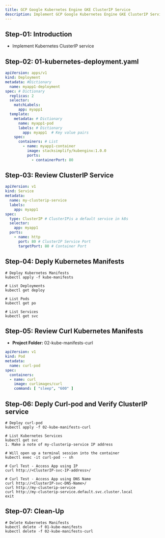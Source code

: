 ```yaml
---
title: GCP Google Kubernetes Engine GKE ClusterIP Service
description: Implement GCP Google Kubernetes Engine GKE ClusterIP Service
---
```


## Step-01: Introduction
- Implement Kubernetes ClusterIP service

## Step-02: 01-kubernetes-deployment.yaml
```yaml
apiVersion: apps/v1
kind: Deployment 
metadata: #Dictionary
  name: myapp1-deployment
spec: # Dictionary
  replicas: 2
  selector:
    matchLabels:
      app: myapp1
  template:  
    metadata: # Dictionary
      name: myapp1-pod
      labels: # Dictionary
        app: myapp1  # Key value pairs
    spec:
      containers: # List
        - name: myapp1-container
          image: stacksimplify/kubenginx:1.0.0
          ports: 
            - containerPort: 80      
```

## Step-03: Review ClusterIP Service
```yaml
apiVersion: v1
kind: Service
metadata:
  name: my-clusterip-service 
  labels:
    app: myapp1
spec:
  type: ClusterIP # ClusterIPis a default service in k8s
  selector:
    app: myapp1
  ports:
    - name: http
      port: 80 # ClusterIP Service Port
      targetPort: 80 # Container Port
```


## Step-04: Deply Kubernetes Manifests
```t
# Deploy Kubernetes Manifests
kubectl apply -f kube-manifests

# List Deployments
kubectl get deploy

# List Pods
kubectl get po

# List Services
kubectl get svc
```

## Step-05: Review Curl Kubernetes Manifests
- **Project Folder:** 02-kube-manifests-curl
```yaml
apiVersion: v1
kind: Pod
metadata:
  name: curl-pod
spec:
  containers:
  - name: curl
    image: curlimages/curl 
    command: [ "sleep", "600" ]
```

## Step-06: Deply Curl-pod and Verify ClusterIP service
```t
# Deploy curl-pod
kubectl apply -f 02-kube-manifests-curl

# List Kubernetes Services
kubectl get svc
1. Make a note of my-clusterip-service IP address

# Will open up a terminal session into the container
kubectl exec -it curl-pod -- sh

# Curl Test - Access App using IP
curl http://<ClusterIP-svc-IP-address>/

# Curl Test - Access App using DNS Name
curl http://<ClusterIP-svc-DNS-Name>/
curl http://my-clusterip-service
curl http://my-clusterip-service.default.svc.cluster.local
exit
```

## Step-07: Clean-Up
```t
# Delete Kubernetes Manifests
kubectl delete -f 01-kube-manifests
kubectl delete -f 02-kube-manifests-curl
```